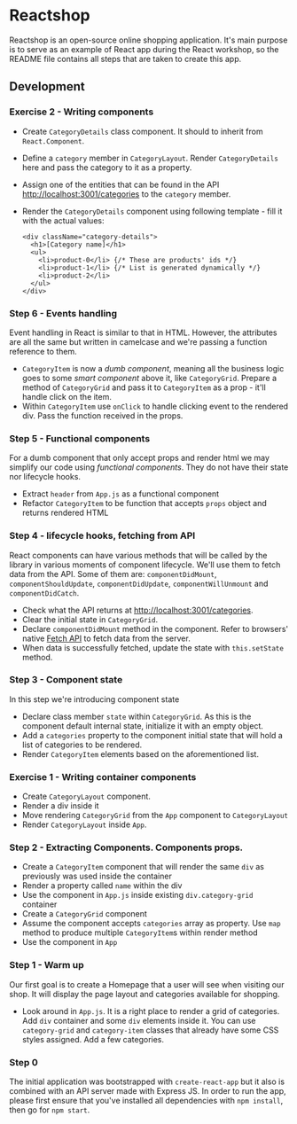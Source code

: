 # Reactshop

Reactshop is an open-source online shopping application.
It's main purpose is to serve as an example of React app during 
the React workshop, so the README file contains all steps that
are taken to create this app.

## Development

### Exercise 2 - Writing components
- Create `CategoryDetails` class component. It should to inherit from 
  `React.Component`.
- Define a `category` member in `CategoryLayout`. Render `CategoryDetails`
  here and pass the category to it as a property.
- Assign one of the entities that can be found in the API 
  [http://localhost:3001/categories](`http://localhost:3001/categories`)
  to the `category` member.
- Render the `CategoryDetails` component using following template - 
  fill it with the actual values:

    ```
    <div className="category-details">
      <h1>[Category name]</h1>
      <ul>
        <li>product-0</li> {/* These are products' ids */}
        <li>product-1</li> {/* List is generated dynamically */} 
        <li>product-2</li>
      </ul>
    </div> 
    ```

### Step 6 - Events handling
Event handling in React is similar to that in HTML. However, the attributes 
are all the same but written in camelcase and we're passing a function 
reference to them. 

- `CategoryItem` is now a _dumb component_, meaning all the business logic goes
  to some _smart component_ above it, like `CategoryGrid`. Prepare a method of 
  `CategoryGrid` and pass it to `CategoryItem` as a prop - it'll handle click
  on the item.
- Within `CategoryItem` use `onClick` to handle clicking event to the rendered
  div. Pass the function received in the props.

### Step 5 - Functional components
For a dumb component that only accept props and render html we may
simplify our code using _functional components_. They do not have their state
nor lifecycle hooks. 

- Extract `header` from `App.js` as a functional component
- Refactor `CategoryItem` to be function that accepts `props` object and
  returns rendered HTML

### Step 4 - lifecycle hooks, fetching from API
React components can have various methods that will be called by the library
in various moments of component lifecycle. We'll use them to fetch data 
from the API. Some of them are: `componentDidMount`, `componentShouldUpdate`,
`componentDidUpdate`, `componentWillUnmount` and `componentDidCatch`.

- Check what the API returns at [http://localhost:3001/categories](`http://localhost:3001/categories`).
- Clear the initial state in `CategoryGrid`.
- Declare `componentDidMount` method in the component. Refer to browsers' native
  [Fetch API](https://developer.mozilla.org/en-US/docs/Web/API/Fetch_API) to
  fetch data from the server.
- When data is successfully fetched, update the state with `this.setState`
  method.
 

### Step 3 - Component state
In this step we're introducing component state

- Declare class member `state` within `CategoryGrid`. As this is the component
  default internal state, initialize it with an empty object. 
- Add a `categories` property to the component initial state that will hold 
  a list of categories to be rendered.
- Render `CategoryItem` elements based on the aforementioned list. 

### Exercise 1 - Writing container components

- Create `CategoryLayout` component.
- Render a div inside it
- Move rendering `CategoryGrid` from the `App` component to `CategoryLayout`
- Render `CategoryLayout` inside `App`.

### Step 2 - Extracting Components. Components props.

- Create a `CategoryItem` component that will render the same `div` as 
  previously was used inside the container
- Render a property called `name` within the div
- Use the component in `App.js` inside existing `div.category-grid` container
- Create a `CategoryGrid` component
- Assume the component accepts `categories` array as property. Use `map` method
  to produce multiple `CategoryItem`s within render method
- Use the component in `App`

### Step 1 - Warm up
Our first goal is to create a Homepage that a user will see when
visiting our shop. It will display the page layout and categories
available for shopping.

- Look around in `App.js`. It is a right place to render a grid of categories.
  Add `div` container and some `div` elements inside it. You can use 
  `category-grid` and `category-item` classes that already have some CSS styles
  assigned. Add a few categories.
 

### Step 0
The initial application was bootstrapped with `create-react-app`
but it also is combined with an API server made with Express JS.
In order to run the app, please first ensure that you've installed all 
dependencies with `npm install`, then go for `npm start`.
